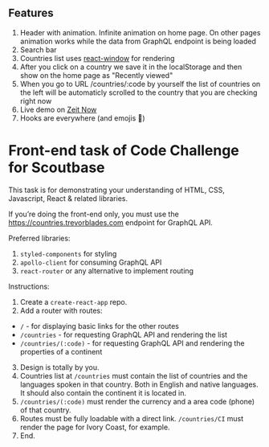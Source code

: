 ## Features
1. Header with animation. Infinite animation on home page. On other pages animation works while the data from GraphQL endpoint is being loaded
2. Search bar
3. Countries list uses [react-window](https://github.com/bvaughn/react-window) for rendering
4. After you click on a country we save it in the localStorage and then show on the home page as "Recently viewed"
5. When you go to URL /countries/:code by yourself the list of countries on the left will be automaticly scrolled to the country that you are checking right now
6. Live demo on [Zeit Now](https://front-end-nzhpilpijd.now.sh/)
7. Hooks are everywhere (and emojis 🥶)

# Front-end task of Code Challenge for Scoutbase

This task is for demonstrating your understanding of HTML, CSS, Javascript, React & related libraries.

If you’re doing the front-end only, you must use the https://countries.trevorblades.com endpoint for GraphQL API.

Preferred libraries:
  1. `styled-components` for styling
  2. `apollo-client` for consuming GraphQL API
  3. `react-router` or any alternative to implement routing

Instructions:

1. Create a `create-react-app` repo.
2. Add a router with routes:
  - `/` - for displaying basic links for the other routes
  - `/countries` - for requesting GraphQL API and rendering the list
  - `/countries/(:code)` - for requesting GraphQL API and rendering the properties of a continent
3. Design is totally by you.
4. Countries list at `/countries` must contain the list of countries and the languages spoken in that country. Both in English and native languages. It should also contain the continent it is located in.
5. `/countries/(:code)` must render the currency and a area code (phone) of that country.
6. Routes must be fully loadable with a direct link. `/countries/CI` must render the page for Ivory Coast, for example.
7. End.
